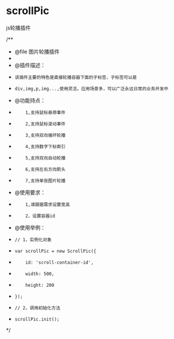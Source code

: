scrollPic
=========

js轮播插件

/**
 * @file 图片轮播插件
 *
 * @插件描述：
 *     该插件主要的特色是直接轮播容器下面的子标签，子标签可以是
 *     div,img,p,img...,使用灵活，应用场景多，可以广泛永远日常的业务开发中
 * @功能持点：
 *         1,支持鼠标悬停事件
 *         2,支持鼠标滚动事件
 *         3,支持双向循环轮播
 *         4,支持数字下标索引
 *         5,支持双向自动轮播
 *         6,支持左右方向箭头
 *         7,支持单张图片轮播
 * @使用要求：
 *         1,请跟据需求设置宽高
 *         2，设置容器id
 * @使用举例：
 *     // 1，实例化对象
 *     var scrollPic = new ScrollPic({
 *         id: 'scroll-container-id',
 *         width: 500,
 *         height: 200
 *     });
 *     // 2，调用初始化方法
 *     scrollPic.init();
 */

